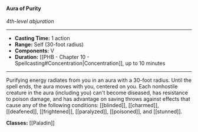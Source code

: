 #### Aura of Purity
*4th-level abjuration*
___
- **Casting Time:** 1 action
- **Range:** Self (30-foot radius)
- **Components:** V
- **Duration:** [[PHB - Chapter 10 - Spellcasting#Concentration|Concentration]], up to 10 minutes
---
Purifying energy radiates from you in an aura with a 30-foot radius. Until the spell ends, the aura moves with you, centered on you. Each nonhostile creature in the aura (including you) can't become diseased, has resistance to poison damage, and has advantage on saving throws against effects that cause any of the following conditions: [[blinded]], [[charmed]], [[deafened]], [[frightened]], [[paralyzed]], [[poisoned]], and [[stunned]].

**Classes:** [[Paladin]]